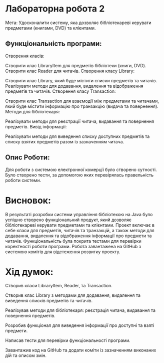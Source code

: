 # Лабораторна робота 2

Мета: Удосконалити систему, яка дозволяє бібліотекареві керувати предметами (книгами, DVD) та клієнтами. 
## Функціональність програми:

Створення класів:

Створити клас LibraryItem для предметів бібліотеки (книги, DVD).
Створити клас Reader для читачів.
Створення класу Library:

Створити клас Library, який буде містити списки предметів та читачів.
Реалізувати методи для додавання, видалення та відображення предметів та читачів.
Створення класу Transaction:

Створити клас Transaction для взаємодії між предметами та читачами, який буде містити інформацію про транзакцію (видача та повернення).
Методи для бібліотекаря:

Реалізувати методи для реєстрації читача, видавання та повернення предметів.
Вивід інформації:

Реалізувати методи для виведення списку доступних предметів та списку взятих предметів разом із зазначенням читача.

## Опис Роботи:
Для роботи з системою електронної комерції було створено сутності.
Було створено тести, за допомогою яких перевірялась правельність роботи системи.

# Висновок:
В результаті розробки системи управління бібліотекою на Java було успішно створено функціональний продукт, який дозволяє бібліотекареві керувати предметами та клієнтами. Проект включає в себе класи для предметів, читачів та транзакцій, а також методи для додавання, видалення та відображення інформації про предмети та читачів. Функціональність була покрита тестами для перевірки коректності роботи програми. Робота завантажена на GitHub з системою комітів для відстеження розвитку проекту.

# Хід думок:
Створив класи LibraryItem, Reader, та Transaction.

Створив клас Library з методами для додавання, видалення та виведення списків предметів та читачів.

Реалізував методи для бібліотекаря: реєстрація читача, видавання та повернення предметів.

Розробив функціонал для виведення інформації про доступні та взяті предмети.

Написав тести для перевірки функціональності програми.

Завантажив код на GitHub та додати коміти із зазначенням виконаних дій та описом змін.
